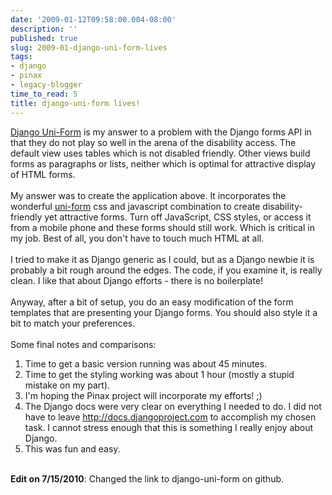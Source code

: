 ```yaml
---
date: '2009-01-12T09:58:00.004-08:00'
description: ''
published: true
slug: 2009-01-django-uni-form-lives
tags:
- django
- pinax
- legacy-blogger
time_to_read: 5
title: django-uni-form lives!
---
```


<a href="http://github.com/pydanny/django-uni-form/">Django Uni-Form</a> is my answer to a problem with the Django forms API in that they do not play so well in the arena of the disability access. The default view uses tables which is not disabled friendly. Other views build forms as paragraphs or lists, neither which is optimal for attractive display of HTML forms.<br /><br />My answer was to create the application above. It incorporates the wonderful <a href="http://sprawsm.com/uni-form/">uni-form</a> css and javascript combination to create disability-friendly yet attractive forms. Turn off JavaScript, CSS styles, or access it from a mobile phone and these forms should still work. Which is critical in my job. Best of all, you don't have to touch much HTML at all.<br /><br />I tried to make it as Django generic as I could, but as a Django newbie it is probably a bit rough around the edges. The code, if you examine it, is really clean. I like that about Django efforts - there is no boilerplate!<br /><br />Anyway, after a bit of setup, you do an easy modification of the form templates that are presenting your Django forms. You should also style it a bit to match your preferences.<br /><br />Some final notes and comparisons:<br /><ol><li>Time to get a basic version running was about 45 minutes.</li><li>Time to get the styling working was about 1 hour (mostly a stupid mistake on my part).</li><li>I'm hoping the Pinax project will incorporate my efforts!  ;)</li><li>The Django docs were very clear on everything I needed to do. I did not have to leave <a href="http://docs.djangoproject.com/">http://docs.djangoproject.com</a> to accomplish my chosen task. I cannot stress enough that this is something I really enjoy about Django.<br /></li><li>This was fun and easy.<br /></li></ol><br /><b>Edit on 7/15/2010</b>: Changed the link to django-uni-form on github.